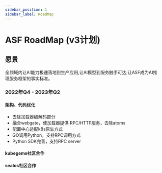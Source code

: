 ```yaml
---
sidebar_position: 1
sidebar_label: RoadMap
---
```


# ASF RoadMap (v3计划)

## 愿景
全领域内让AI能力极速落地到生产应用,让AI模型到服务触手可达;让ASF成为AI推理服务框架的事实标准。



### 2022年Q4 - 2023年Q2

#### 架构、代码优化

* 去除加载器编解码部分
* 融合webgate，使加载器提供 RPC/HTTP服务，去除atoms
* 配置中心适配k8s原生方式
* GO调用Python，支持RPC调用方式
* Python SDK完善，支持RPC server

#### kubegems社区合作


#### sealos社区合作

